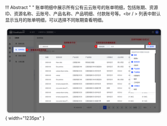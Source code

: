 
!!! Abstract " "
    账单明细中展示所有公有云云账号的账单明细，包括账期、资源 ID、资源名称、云账号、产品名称、产品明细、付款账号等。<br / >
    列表中默认显示当月的账单明细，可以选择不同账期查看明细。

![账单明细列表](../../img/finance-management/bill_detail/账单明细列表.png){ width="1235px" }




